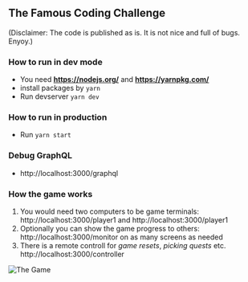 ## The Famous Coding Challenge

(Disclaimer: The code is published as is. It is not nice and full of bugs. Enyoy.)

### How to run in dev mode
- You need **https://nodejs.org/** and **https://yarnpkg.com/**
- install packages by `yarn` 
- Run devserver `yarn dev`

### How to run in production
- Run `yarn start`

### Debug GraphQL
 - http://localhost:3000/graphql

 ### How the game works
 1. You would need two computers to be game terminals:  http://localhost:3000/player1 and http://localhost:3000/player1
 2. Optionally you can show the game progress to others: http://localhost:3000/monitor on as many screens as needed
 3. There is a remote controll for *game resets*, *picking quests* etc. http://localhost:3000/controller

 ![The Game](sapho-game.png)




